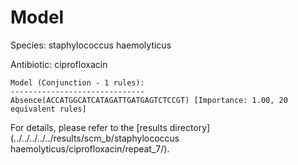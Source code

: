 
# Model

Species: staphylococcus haemolyticus

Antibiotic: ciprofloxacin

```
Model (Conjunction - 1 rules):
------------------------------
Absence(ACCATGGCATCATAGATTGATGAGTCTCCGT) [Importance: 1.00, 20 equivalent rules]

```

For details, please refer to the [results directory](../../../../../results/scm_b/staphylococcus haemolyticus/ciprofloxacin/repeat_7/).

